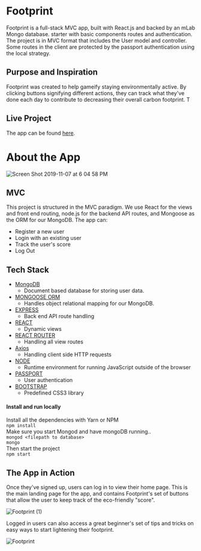 # Footprint
Footprint is a full-stack MVC app, built with React.js and backed by an mLab Mongo database. starter with basic components routes and authentication. The project is in MVC format that includes the User model and controller. Some routes in the client are protected by the passport authentication using the local strategy. 

## Purpose and Inspiration
Footprint was created to help gameify staying environmentally active. By clicking buttons signifying different actions, they can track what they've done each day to contribute to decreasing their overall carbon footprint. T


## Live Project

The app can be found [here](https://fathomless-headland-64750.herokuapp.com/).


# About the App

![Screen Shot 2019-11-07 at 6 04 58 PM](https://user-images.githubusercontent.com/52713263/68435362-23bda580-0189-11ea-91da-66d4bd257cdc.png)

## MVC
This project is structured in the MVC paradigm. We use React for the views and front end routing, node.js for the backend API routes, and Mongoose as the ORM for our MongoDB. The app can: 

- Register a new user
- Login with an existing user
- Track the user's score 
- Log Out

## Tech Stack
+ [MongoDB](https://www.mongodb.com/)
    - Document based database for storing user data.
+ [MONGOOSE ORM](https://www.npmjs.com/package/mongoose)
    - Handles object relational mapping for our MongoDB.
+ [EXPRESS](https://www.npmjs.com/package/express)
    - Back end API route handling
+ [REACT](https://reactjs.org/)
    - Dynamic views
+ [REACT ROUTER](https://reacttraining.com/react-router/)
    - Handling all view routes
+ [Axios](https://www.npmjs.com/package/axios)
    - Handling client side HTTP requests
+ [NODE](https://nodejs.org/en/)
    - Runtime environment for running JavaScript outside of the browser
+ [PASSPORT](http://www.passportjs.org/docs/username-password/)
    - User authentication
+ [BOOTSTRAP](https://getbootstrap.com/)
    - Predefined CSS3 library
    

#### Install and run locally
Install all the dependencies with Yarn or NPM <br>
`npm install` <br>
Make sure you start Mongod and have mongoDB running..<br>
`mongod <filepath to database>` <br>
`mongo` <br>
Then start the project <br>
`npm start`


## The App in Action

Once they've signed up, users can log in to view their home page. This is the main landing page for the app, and contains Footprint's set of buttons that allow the user to keep track of the eco-friendly "score".

![Footprint (1)](https://user-images.githubusercontent.com/52713263/68436855-3df98280-018d-11ea-9599-bb369468f010.gif)

Logged in users can also access a great beginner's set of tips and tricks on easy ways to start lightening their footprint.

![Footprint](https://user-images.githubusercontent.com/52713263/68436831-26ba9500-018d-11ea-9b9f-5597b81bdd2b.gif)






